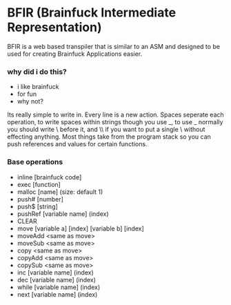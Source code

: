 # BFIR (Brainfuck Intermediate Representation)
BFIR is a web based transpiler that is similar to an ASM and designed to be used for creating Brainfuck Applications easier.

### why did i do this?
- i like brainfuck
- for fun
- why not?

Its really simple to write in. Every line is a new action. Spaces seperate each operation, to write spaces within strings though you use _, to use _ normally you should write \ before it, and \\\\ if you want to put a single \ without effecting anything.
Most things take from the program stack so you can push references and values for certain functions.

### Base operations
- inline [brainfuck code]
- exec [function]
- malloc [name] (size: default 1)
- push# [number]
- push$ [string]
- pushRef [variable name] (index)
- CLEAR
- move [variable a] [index] [variable b] [index]
- moveAdd \<same as move>
- moveSub \<same as move>
- copy \<same as move>
- copyAdd \<same as move>
- copySub \<same as move>
- inc [variable name] (index)
- dec [variable name] (index)
- while [variable name] (index)
- next [variable name] (index)
